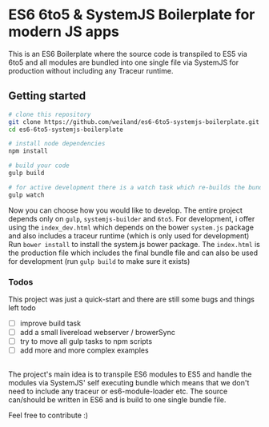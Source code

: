 # ES6 6to5 & SystemJS Boilerplate for modern JS apps

This is an ES6 Boilerplate where the source code is transpiled to ES5 via 6to5 and 
all modules are bundled into one single file via SystemJS for production without including any Traceur runtime.

## Getting started
```bash
# clone this repository
git clone https://github.com/weiland/es6-6to5-systemjs-boilerplate.git
cd es6-6to5-systemjs-boilerplate

# install node dependencies
npm install

# build your code
gulp build

# for active development there is a watch task which re-builds the bundle on each change
gulp watch
```

Now you can choose how you would like to develop.
The entire project depends only on `gulp`, `systemjs-builder` and `6to5`.
For development, i offer using the  `index_dev.html` which depends on the bower `system.js` package and
also includes a traceur runtime (which is only used for development)
Run `bower install` to install the system.js bower package.
The `index.html` is the production file which includes the final bundle file and can also be used for development 
(run `gulp build` to make sure it exists)


### Todos
This project was just a quick-start and there are still some bugs and things left todo
- [ ] improve build task 
- [ ] add a small livereload webserver / browerSync
- [ ] try to move all gulp tasks to npm scripts
- [ ] add more and more complex examples

## 
The project's main idea is to transpile  ES6 modules to ES5 and handle the modules via SystemJS' self executing bundle
which means that we don't need to include any traceur or es6-module-loader etc.
The source can/should be written in ES6 and is build to one single bundle file.


Feel free to contribute :)
